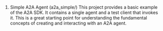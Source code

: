 1. Simple A2A Agent (a2a_simple/)
   This project provides a basic example of the A2A SDK. It contains a single agent and a test client that invokes it. This is a great starting point for understanding the fundamental concepts of creating and interacting with an A2A agent.
